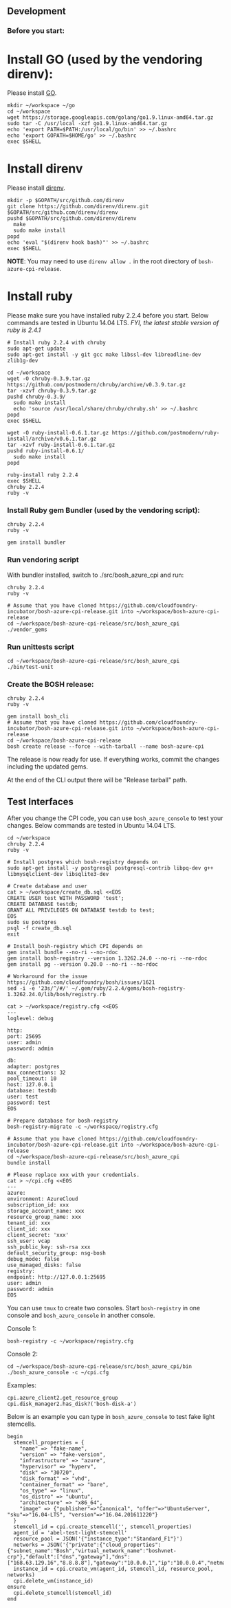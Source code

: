 ## Development

### Before you start:

# Install GO (used by the vendoring direnv):
Please install [GO](https://golang.org/dl/).

  ```
  mkdir ~/workspace ~/go
  cd ~/workspace
  wget https://storage.googleapis.com/golang/go1.9.linux-amd64.tar.gz
  sudo tar -C /usr/local -xzf go1.9.linux-amd64.tar.gz
  echo 'export PATH=$PATH:/usr/local/go/bin' >> ~/.bashrc
  echo 'export GOPATH=$HOME/go' >> ~/.bashrc
  exec $SHELL
  ```

# Install direnv
Please install [direnv](https://github.com/direnv/direnv#from-source).

  ```
  mkdir -p $GOPATH/src/github.com/direnv
  git clone https://github.com/direnv/direnv.git $GOPATH/src/github.com/direnv/direnv
  pushd $GOPATH/src/github.com/direnv/direnv
    make
    sudo make install
  popd
  echo 'eval "$(direnv hook bash)"' >> ~/.bashrc
  exec $SHELL
  ```

  **NOTE**: You may need to use `direnv allow .` in the root directory of `bosh-azure-cpi-release`.

# Install ruby
Please make sure you have installed ruby 2.2.4 before you start. Below commands are tested in Ubuntu 14.04 LTS. _FYI, the latest stable version of ruby is 2.4.1_

  ```
  # Install ruby 2.2.4 with chruby
  sudo apt-get update
  sudo apt-get install -y git gcc make libssl-dev libreadline-dev zlib1g-dev

  cd ~/workspace
  wget -O chruby-0.3.9.tar.gz https://github.com/postmodern/chruby/archive/v0.3.9.tar.gz
  tar -xzvf chruby-0.3.9.tar.gz
  pushd chruby-0.3.9/
    sudo make install
    echo 'source /usr/local/share/chruby/chruby.sh' >> ~/.bashrc
  popd
  exec $SHELL

  wget -O ruby-install-0.6.1.tar.gz https://github.com/postmodern/ruby-install/archive/v0.6.1.tar.gz
  tar -xzvf ruby-install-0.6.1.tar.gz
  pushd ruby-install-0.6.1/
    sudo make install
  popd

  ruby-install ruby 2.2.4
  exec $SHELL
  chruby 2.2.4
  ruby -v
  ```

### Install Ruby gem Bundler (used by the vendoring script):

  ```
  chruby 2.2.4
  ruby -v

  gem install bundler
  ```

### Run vendoring script

With bundler installed, switch to ./src/bosh_azure_cpi and run:

  ```
  chruby 2.2.4
  ruby -v

  # Assume that you have cloned https://github.com/cloudfoundry-incubator/bosh-azure-cpi-release.git into ~/workspace/bosh-azure-cpi-release
  cd ~/workspace/bosh-azure-cpi-release/src/bosh_azure_cpi
  ./vendor_gems
  ```

### Run unittests script

  ```
  cd ~/workspace/bosh-azure-cpi-release/src/bosh_azure_cpi
  ./bin/test-unit
  ```

### Create the BOSH release:

  ```
  chruby 2.2.4
  ruby -v

  gem install bosh_cli
  # Assume that you have cloned https://github.com/cloudfoundry-incubator/bosh-azure-cpi-release.git into ~/workspace/bosh-azure-cpi-release
  cd ~/workspace/bosh-azure-cpi-release
  bosh create release --force --with-tarball --name bosh-azure-cpi
  ```

The release is now ready for use. If everything works, commit the changes including the updated gems.

At the end of the CLI output there will be "Release tarball" path.

## Test Interfaces
After you change the CPI code, you can use `bosh_azure_console` to test your changes. Below commands are tested in Ubuntu 14.04 LTS.

  ```
  cd ~/workspace
  chruby 2.2.4
  ruby -v

  # Install postgres which bosh-registry depends on
  sudo apt-get install -y postgresql postgresql-contrib libpq-dev g++ libmysqlclient-dev libsqlite3-dev

  # Create database and user
  cat > ~/workspace/create_db.sql <<EOS
CREATE USER test WITH PASSWORD 'test';
CREATE DATABASE testdb;
GRANT ALL PRIVILEGES ON DATABASE testdb to test;
EOS
  sudo su postgres
  psql -f create_db.sql
  exit

  # Install bosh-registry which CPI depends on
  gem install bundle --no-ri --no-rdoc
  gem install bosh-registry --version 1.3262.24.0 --no-ri --no-rdoc
  gem install pg --version 0.20.0 --no-ri --no-rdoc

  # Workaround for the issue https://github.com/cloudfoundry/bosh/issues/1621
  sed -i -e '23s/^/#/' ~/.gem/ruby/2.2.4/gems/bosh-registry-1.3262.24.0/lib/bosh/registry.rb

  cat > ~/workspace/registry.cfg <<EOS
---
loglevel: debug

http:
  port: 25695
  user: admin
  password: admin

db:
  adapter: postgres
  max_connections: 32
  pool_timeout: 10
  host: 127.0.0.1
  database: testdb
  user: test
  password: test
EOS

  # Prepare database for bosh-registry
  bosh-registry-migrate -c ~/workspace/registry.cfg

  # Assume that you have cloned https://github.com/cloudfoundry-incubator/bosh-azure-cpi-release.git into ~/workspace/bosh-azure-cpi-release
  cd ~/workspace/bosh-azure-cpi-release/src/bosh_azure_cpi
  bundle install

  # Please replace xxx with your credentials.
  cat > ~/cpi.cfg <<EOS
---
azure:
  environment: AzureCloud
  subscription_id: xxx
  storage_account_name: xxx
  resource_group_name: xxx
  tenant_id: xxx
  client_id: xxx
  client_secret: 'xxx'
  ssh_user: vcap
  ssh_public_key: ssh-rsa xxx
  default_security_group: nsg-bosh
  debug_mode: false
  use_managed_disks: false
registry:
  endpoint: http://127.0.0.1:25695
  user: admin
  password: admin
EOS
  ```

You can use `tmux` to create two consoles. Start `bosh-registry` in one console and `bosh_azure_console` in another console.

Console 1:

  ```
  bosh-registry -c ~/workspace/registry.cfg
  ```

Console 2:

  ```
  cd ~/workspace/bosh-azure-cpi-release/src/bosh_azure_cpi/bin
  ./bosh_azure_console -c ~/cpi.cfg
  ```

Examples:

  ```
  cpi.azure_client2.get_resource_group
  cpi.disk_manager2.has_disk?('bosh-disk-a')
  ```

Below is an example you can type in `bosh_azure_console` to test fake light stemcells.

  ```
  begin
    stemcell_properties = {
      "name" => "fake-name",
      "version" => "fake-version",
      "infrastructure" => "azure",
      "hypervisor" => "hyperv",
      "disk" => "30720",
      "disk_format" => "vhd",
      "container_format" => "bare",
      "os_type" => "linux",
      "os_distro" => "ubuntu",
      "architecture" => "x86_64",
      "image" => {"publisher"=>"Canonical", "offer"=>"UbuntuServer", "sku"=>"16.04-LTS", "version"=>"16.04.201611220"}
    }
    stemcell_id = cpi.create_stemcell('', stemcell_properties)
    agent_id = 'abel-test-light-stemcell'
    resource_pool = JSON('{"instance_type":"Standard_F1"}')
    networks = JSON('{"private":{"cloud_properties":{"subnet_name":"Bosh","virtual_network_name":"boshvnet-crp"},"default":["dns","gateway"],"dns":["168.63.129.16","8.8.8.8"],"gateway":"10.0.0.1","ip":"10.0.0.4","netmask":"255.255.255.0","type":"manual"}}')
    instance_id = cpi.create_vm(agent_id, stemcell_id, resource_pool, networks)
    cpi.delete_vm(instance_id)
  ensure
    cpi.delete_stemcell(stemcell_id)
  end
  ```

